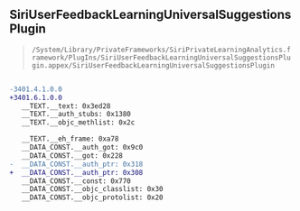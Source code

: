 ## SiriUserFeedbackLearningUniversalSuggestionsPlugin

> `/System/Library/PrivateFrameworks/SiriPrivateLearningAnalytics.framework/PlugIns/SiriUserFeedbackLearningUniversalSuggestionsPlugin.appex/SiriUserFeedbackLearningUniversalSuggestionsPlugin`

```diff

-3401.4.1.0.0
+3401.6.1.0.0
   __TEXT.__text: 0x3ed28
   __TEXT.__auth_stubs: 0x1380
   __TEXT.__objc_methlist: 0x2c

   __TEXT.__eh_frame: 0xa78
   __DATA_CONST.__auth_got: 0x9c0
   __DATA_CONST.__got: 0x228
-  __DATA_CONST.__auth_ptr: 0x318
+  __DATA_CONST.__auth_ptr: 0x308
   __DATA_CONST.__const: 0x770
   __DATA_CONST.__objc_classlist: 0x30
   __DATA_CONST.__objc_protolist: 0x20

```
